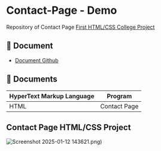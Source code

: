 # Contact-Page - Demo


Repository of Contact Page
[First HTML/CSS College Project](https://lizzytrevisan.github.io/website-demo/contact.html)



## 📑 Document
- [Document Github](https://lizzytrevisan.github.io/website-demo/contact.html)

## 📔 Documents

| HyperText Markup Language | Program |
| ------- | ------------ |
| HTML |   Contact Page|



## Contact Page HTML/CSS Project
![Screenshot 2025-01-12 143621.png](https://github.com/LizzyTrevisan/website-demo/blob/main/Screenshot%202025-01-12%20143621.png))
